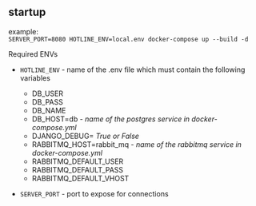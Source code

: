 ## startup
example: <br>
`SERVER_PORT=8080 HOTLINE_ENV=local.env docker-compose up --build -d`

Required ENVs
* `HOTLINE_ENV` - name of the .env file which must contain the following variables
    * DB_USER
    * DB_PASS
    * DB_NAME
    * DB_HOST=db - *name of the postgres service in docker-compose.yml*
    * DJANGO_DEBUG= *True or False*
    * RABBITMQ_HOST=rabbit_mq - *name of the rabbitmq service in docker-compose.yml*
    * RABBITMQ_DEFAULT_USER
    * RABBITMQ_DEFAULT_PASS
    * RABBITMQ_DEFAULT_VHOST

* `SERVER_PORT` - port to expose for connections